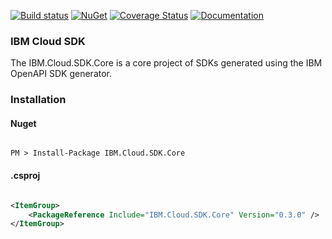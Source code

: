 [![Build status](https://ci.appveyor.com/api/projects/status/e7cxw58s5pfr3dmv?svg=true)](https://ci.appveyor.com/project/mediumTaj/dotnet-sdk-core)
[![NuGet](https://img.shields.io/badge/nuget-v0.3.0-green.svg?style=flat)](https://www.nuget.org/packages/IBM.Cloud.SDK.Core/)
[![Coverage Status](https://coveralls.io/repos/github/IBM/dotnet-sdk-core/badge.svg?branch=master)](https://coveralls.io/github/IBM/dotnet-sdk-core?branch=master)
[![Documentation](https://img.shields.io/badge/documentation-API-blue.svg)](https://ibm.github.io/dotnet-sdk-core/)

### IBM Cloud SDK

The IBM.Cloud.SDK.Core is a core project of SDKs generated using the IBM OpenAPI SDK generator.

### Installation
#### Nuget
```

PM > Install-Package IBM.Cloud.SDK.Core

```
#### .csproj
```xml

<ItemGroup>
    <PackageReference Include="IBM.Cloud.SDK.Core" Version="0.3.0" />
</ItemGroup>

```
